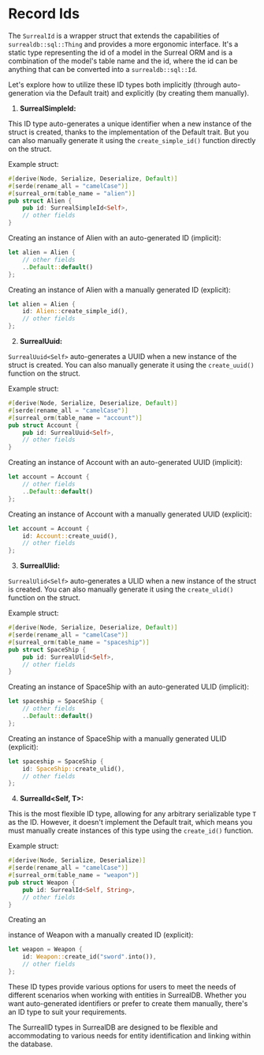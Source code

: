 # Record Ids

The `SurrealId` is a wrapper struct that extends the capabilities of
`surrealdb::sql::Thing` and provides a more ergonomic interface. It's a static
type representing the id of a model in the Surreal ORM and is a combination of
the model's table name and the id, where the id can be anything that can be
converted into a `surrealdb::sql::Id`.

Let's explore how to utilize these ID types both implicitly (through
auto-generation via the Default trait) and explicitly (by creating them
manually).

1. **SurrealSimpleId<Self>:**

This ID type auto-generates a unique identifier when a new instance of the
struct is created, thanks to the implementation of the Default trait. But you
can also manually generate it using the `create_simple_id()` function directly
on the struct.

Example struct:

```rust
#[derive(Node, Serialize, Deserialize, Default)]
#[serde(rename_all = "camelCase")]
#[surreal_orm(table_name = "alien")]
pub struct Alien {
    pub id: SurrealSimpleId<Self>,
    // other fields
}
```

Creating an instance of Alien with an auto-generated ID (implicit):

```rust
let alien = Alien {
    // other fields
    ..Default::default()
};
```

Creating an instance of Alien with a manually generated ID (explicit):

```rust
let alien = Alien {
    id: Alien::create_simple_id(),
    // other fields
};
```

2. **SurrealUuid<Self>:**

`SurrealUuid<Self>` auto-generates a UUID when a new instance of the struct is
created. You can also manually generate it using the `create_uuid()` function on
the struct.

Example struct:

```rust
#[derive(Node, Serialize, Deserialize, Default)]
#[serde(rename_all = "camelCase")]
#[surreal_orm(table_name = "account")]
pub struct Account {
    pub id: SurrealUuid<Self>,
    // other fields
}
```

Creating an instance of Account with an auto-generated UUID (implicit):

```rust
let account = Account {
    // other fields
    ..Default::default()
};
```

Creating an instance of Account with a manually generated UUID (explicit):

```rust
let account = Account {
    id: Account::create_uuid(),
    // other fields
};
```

3. **SurrealUlid<Self>:**

`SurrealUlid<Self>` auto-generates a ULID when a new instance of the struct is
created. You can also manually generate it using the `create_ulid()` function on
the struct.

Example struct:

```rust
#[derive(Node, Serialize, Deserialize, Default)]
#[serde(rename_all = "camelCase")]
#[surreal_orm(table_name = "spaceship")]
pub struct SpaceShip {
    pub id: SurrealUlid<Self>,
    // other fields
}
```

Creating an instance of SpaceShip with an auto-generated ULID (implicit):

```rust
let spaceship = SpaceShip {
    // other fields
    ..Default::default()
};
```

Creating an instance of SpaceShip with a manually generated ULID (explicit):

```rust
let spaceship = SpaceShip {
    id: SpaceShip::create_ulid(),
    // other fields
};
```

4. **SurrealId<Self, T>:**

This is the most flexible ID type, allowing for any arbitrary serializable type
`T` as the ID. However, it doesn't implement the Default trait, which means you
must manually create instances of this type using the `create_id()` function.

Example struct:

```rust
#[derive(Node, Serialize, Deserialize)]
#[serde(rename_all = "camelCase")]
#[surreal_orm(table_name = "weapon")]
pub struct Weapon {
    pub id: SurrealId<Self, String>,
    // other fields
}
```

Creating an

instance of Weapon with a manually created ID (explicit):

```rust
let weapon = Weapon {
    id: Weapon::create_id("sword".into()),
    // other fields
};
```

These ID types provide various options for users to meet the needs of different
scenarios when working with entities in SurrealDB. Whether you want
auto-generated identifiers or prefer to create them manually, there's an ID type
to suit your requirements.

The SurrealID types in SurrealDB are designed to be flexible and accommodating
to various needs for entity identification and linking within the database.
